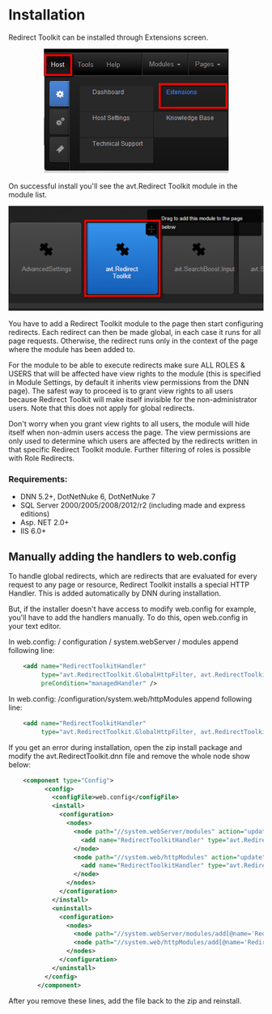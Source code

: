 # Installation

Redirect Toolkit can be installed through Extensions screen.

<div style="text-align:center">

<img src="assets/host-extensions.png">

</div>

On successful install you'll see the avt.Redirect Toolkit module in the module list.

<div style="text-align:center">

<img src="assets/add-redirect-toolkit.png">

</div>

You have to add a Redirect Toolkit module to the page then start configuring redirects. Each redirect can then be made global, in each case it runs for all page requests. Otherwise, the redirect runs only in the context of the page where the module has been added to.

For the module to be able to execute redirects make sure ALL ROLES & USERS that will be affected have view rights to the module (this is specified in Module Settings, by default it inherits view permissions from the DNN page). The safest way to proceed is to grant view rights to all users because Redirect Toolkit will make itself invisible for the non-administrator users. Note that this does not apply for global redirects.

Don't worry when you grant view rights to all users, the module will hide itself when non-admin users access the page. The view permissions are only used to determine which users are affected by the redirects written in that specific Redirect Toolkit module. Further filtering of roles is possible with Role Redirects.

### Requirements:

* DNN 5.2+, DotNetNuke 6, DotNetNuke 7
* SQL Server 2000/2005/2008/2012/r2 (including made and express editions)
* Asp. NET 2.0+
* IIS 6.0+
  
## Manually adding the handlers to web.config

To handle global redirects, which are redirects that are evaluated for every request to any page or resource, Redirect Toolkit installs a special HTTP Handler. This is added automatically by DNN during installation.

But, if the installer doesn't have access to modify web.config for example, you'll have to add the handlers manually. To do this, open web.config in your text editor.

In web.config: / configuration / system.webServer / modules append following line:

```xml
    <add name="RedirectToolkitHandler"
         type="avt.RedirectToolkit.GlobalHttpFilter, avt.RedirectToolkit.DotNetNuke"
         preCondition="managedHandler" />
```

In web.config: /configuration/system.web/httpModules append following line:

```xml
    <add name="RedirectToolkitHandler"
         type="avt.RedirectToolkit.GlobalHttpFilter, avt.RedirectToolkit.DotNetNuke" />
```
If you get an error during installation, open the zip install package and modify the avt.RedirectToolkit.dnn file and remove the whole node show below:
```xml
    <component type="Config">
          <config>
            <configFile>web.config</configFile>
            <install>
              <configuration>
                <nodes>
                  <node path="//system.webServer/modules" action="update" key="name" collision="overwrite">
                    <add name="RedirectToolkitHandler" type="avt.RedirectToolkit.GlobalHttpFilter, avt.RedirectToolkit.DotNetNuke" preCondition="managedHandler" />
                  </node>
                  <node path="//system.web/httpModules" action="update" key="name" collision="overwrite">
                    <add name="RedirectToolkitHandler" type="avt.RedirectToolkit.GlobalHttpFilter, avt.RedirectToolkit.DotNetNuke" />
                  </node>
                </nodes>
              </configuration>
            </install>
            <uninstall>
              <configuration>
                <nodes>
                  <node path="//system.webServer/modules/add[@name='RedirectToolkitHandler']" action="remove" />
                  <node path="//system.web/httpModules/add[@name='RedirectToolkitHandler']" action="remove" />
                </nodes>
              </configuration>
            </uninstall>
          </config>
        </component>

```
After you remove these lines, add the file back to the zip and reinstall.